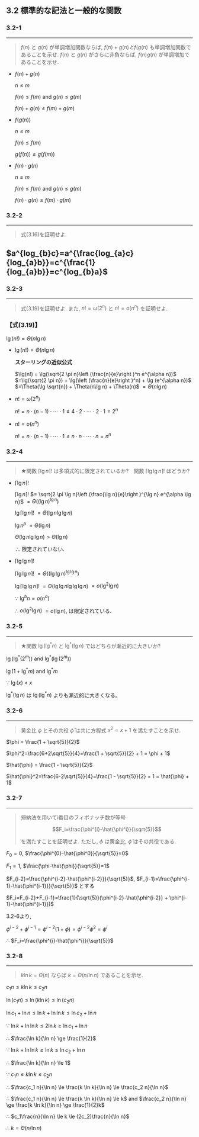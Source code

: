 ## 3.2 標準的な記法と一般的な関数

### 3.2-1
***
> $f(n)$ と $g(n)$ が単調増加関数ならば, $f(n)+g(n)とf(g(n)$ も単調増加関数であることを示せ.  $f(n)$ と $g(n)$ がさらに非負ならば,  $f(n) g(n)$ が単調増加であることを示せ. 

* $f(n) + g(n)$

    $n \le m$
    
    $f(n) \le f(m)$ and $g(n) \le g(m)$
    
    $f(n) + g(n) \le f(m) + g(m)$


* $f(g(n))$

    $n \le m$
    
    $f(n) \le f(m)$
    
    $g(f(n)) \le g(f(m))$


* $f(n) \cdot g(n)$

    $n \le m$
    
    $f(n) \le f(m)$ and $g(n) \le g(m)$
    
    $f(n) \cdot g(n) \le f(m) \cdot g(m)$

### 3.2-2
***
> 式(3.16)を証明せよ.

## $a^{log_{b}c}=a^{\frac{log_{a}c}{log_{a}b}}=c^{\frac{1}{log_{a}b}}=c^{log_{b}a}$

### 3.2-3
***
> 式(3.19)を証明せよ. また, $n! = \omega(2^n)$ と $n!=o(n^n)$ を証明せよ.

### 【式(3.19)】
$\lg(n!)=\Theta(n \lg n)$

* $\lg(n!)=\Theta(n \lg n)$

    **スターリングの近似公式**
    
    $\lg(n!) = \lg(\sqrt{2 \pi n}\left (\frac{n}{e}\right )^n e^{\alpha n})$ $=\lg(\sqrt{2 \pi n}) + \lg(\left (\frac{n}{e}\right )^n) + \lg (e^{\alpha n})$ $=\Theta(\lg \sqrt{n}) + \Theta(n\lg n) + \Theta(n)$ $=\Theta(n\lg n)$

* $n! = \omega(2^n)$

    $n!=n \cdot (n-1) \cdot \cdots \cdot 1 \ge 4 \cdot 2 \cdot \cdots \cdot 2 \cdot 1 = 2^n$

* $n!=o(n^n)$

    $n!=n \cdot (n-1) \cdot \cdots \cdot 1 \le n \cdot n \cdot \cdots \cdot n = n^n$

### 3.2-4
***
> ★関数 $\left \lceil \lg n \right \rceil!$ は多項式的に限定されているか?　関数 $\left \lceil \lg \lg n \right \rceil!$ はどうか?

* $\left \lceil \lg n \right \rceil!$

    $\left \lceil \lg n \right \rceil!$ $= \sqrt{2 \pi \lg n}\left (\frac{\lg n}{e}\right )^{\lg n} e^{\alpha \lg n}$ $= \Theta((\lg n)^{\lg n})$
    
    $\lg \left \lceil \lg n \right \rceil!$ $= \Theta(\lg n \lg \lg n)$
    
    $\lg n^p$ $=\Theta(\lg n)$
    
    $\Theta(\lg n \lg \lg n) > \Theta(\lg n)$
    
    $\therefore$ 限定されていない.
    
* $\left \lceil \lg \lg n \right \rceil!$
    
    $\left \lceil \lg \lg n \right \rceil!$ $= \Theta((\lg\lg n)^{\lg \lg n})$
    
    $\lg \left \lceil \lg \lg n \right \rceil!$ $= \Theta(\lg \lg n \lg \lg \lg n)$ $=o(\lg^2\lg n)$
    
    $\because$ $\lg^bn=o(n^a)$
    
    $\therefore$ $o(\lg^2\lg n)$ $=o(\lg n)$, は限定されている.

### 3.2-5
***
> ★関数 $\lg (\lg^{\ast}n)$ と $\lg^{\ast}(\lg n)$ ではどちらが漸近的に大きいか? 

$\lg (\lg^{\ast} (2^m))$ and $\lg^{\ast}(\lg (2^m))$

$\lg (1 + \lg^{\ast}m)$ and $\lg^{\ast}m$

$\because$ $\lg (x)$ < $x$

$\lg^{\ast}(\lg n)$ は $\lg (\lg^{\ast}n)$ よりも漸近的に大きくなる。

### 3.2-6
****
> 黄金比 $\phi$ とその共役 $\hat{\phi}$ は共に方程式 $x^2=x+1$ を満たすことを示せ.

$\phi = \frac{1 + \sqrt{5}}{2}$

$\phi^2=\frac{6+2\sqrt{5}}{4}=\frac{1 + \sqrt{5}}{2} + 1 = \phi + 1$

$\hat{\phi} = \frac{1 - \sqrt{5}}{2}$

$\hat{\phi}^2=\frac{6-2\sqrt{5}}{4}=\frac{1 - \sqrt{5}}{2} + 1 = \hat{\phi} + 1$

### 3.2-7
***
> 帰納法を用いてi番目のフィポナッチ数が等号
> 
> $$F_i=\frac{\phi^{i}-\hat{\phi^i}}{\sqrt{5}}$$
> 
> を満たすことを証明せよ. ただし, $\phi$ は黄金比, $\hat{\phi}$ はその共役である. 

$F_0=0$, $\frac{\phi^{0}-\hat{\phi^0}}{\sqrt{5}}=0$

$F_1=1$, $\frac{\phi-\hat{\phi}}{\sqrt{5}}=1$

$F_{i-2}=\frac{\phi^{i-2}-\hat{\phi^{i-2}}}{\sqrt{5}}$,  $F_{i-1}=\frac{\phi^{i-1}-\hat{\phi^{i-1}}}{\sqrt{5}}$ とする

$F_i=F_{i-2}+F_{i-1}=\frac{1}{\sqrt{5}}(\phi^{i-2}-\hat{\phi^{i-2}} + \phi^{i-1}-\hat{\phi^{i-1}})$

3.2-6より, 

$\phi^{i-2} + \phi^{i-1} = \phi^{i-2}(1+\phi) = \phi^{i-2}\phi^2 = \phi ^ i$

$\therefore$ $F_i=\frac{\phi^{i}-\hat{\phi^i}}{\sqrt{5}}$

### 3.2-8
***
> $k \ln k = \Theta(n)$ ならば $k = \Theta(n / \ln n)$ であることを示せ. 

$c_1n \le k \ln k \le c_2n$

$\ln (c_1n) \le \ln(k \ln k) \le \ln (c_2n)$

$\ln c_1 + \ln n \le \ln k + \ln \ln k \le \ln c_2 + \ln n$

$\because$ $\ln k + \ln \ln k \le 2\ln k \ge \ln c_1 + \ln n$

$\therefore$ $\frac{\ln k}{\ln n} \ge \frac{1}{2}$

$\because$ $\ln k + \ln \ln k \ge \ln k \le \ln c_2 + \ln n$

$\therefore$ $\frac{\ln k}{\ln n} \le 1$

$\because$ $c_1n \le k \ln k \le c_2n$

$\therefore$ $\frac{c_1 n}{\ln n} \le \frac{k \ln k}{\ln n} \le \frac{c_2 n}{\ln n}$

$\therefore$ $\frac{c_1 n}{\ln n} \le \frac{k \ln k}{\ln n} \le k$ and $\frac{c_2 n}{\ln n} \ge \frac{k \ln k}{\ln n} \ge \frac{1}{2}k$

$\therefore$ $c_1\frac{n}{\ln n} \le k \le (2c_2)\frac{n}{\ln n}$

$\therefore$ $k = \Theta(n / \ln n)$
